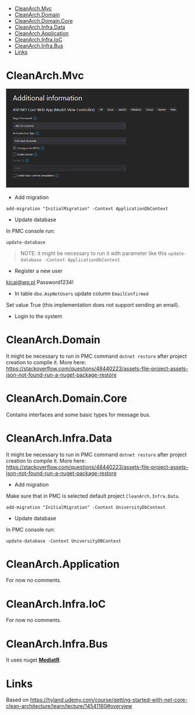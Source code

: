 - [CleanArch.Mvc](#cleanarchmvc)
- [CleanArch.Domain](#cleanarchdomain)
- [CleanArch.Domain.Core](#cleanarchdomaincore)
- [CleanArch.Infra.Data](#cleanarchinfradata)
- [CleanArch.Application](#cleanarchapplication)
- [CleanArch.Infra.IoC](#cleanarchinfraioc)
- [CleanArch.Infra.Bus](#cleanarchinfrabus)
- [Links](#links)

# CleanArch.Mvc
![001-CleanArchMvc](./images/001-CleanArchMvc.png)

* Add migration
```
add-migration "InitialMigration" -Context ApplicationDbContext
```

* Update database

In PMC console run: 
```
update-database
```

>NOTE: it might be necessary to run it with parameter like this `update-database -Context ApplicationDbContext`

* Register a new user

kicaj@wp.pl
Password1234!

* In table `dbo.AspNetUsers` update column `EmailConfirmed`

Set value True (this implementation does not support sending an email).

* Login to the system

# CleanArch.Domain

It might be necessary to run in PMC command `dotnet restore` after project creation to compile it. More here: https://stackoverflow.com/questions/48440223/assets-file-project-assets-json-not-found-run-a-nuget-package-restore


# CleanArch.Domain.Core

Contains interfaces and some basic types for message bus.

# CleanArch.Infra.Data

It might be necessary to run in PMC command `dotnet restore` after project creation to compile it. More here: https://stackoverflow.com/questions/48440223/assets-file-project-assets-json-not-found-run-a-nuget-package-restore

* Add migration

Make sure that in PMC is selected default project `CleanArch.Infra.Data`.

```
add-migration "InitialMigration" -Context UniversityDbContext
```

* Update database

In PMC console run:

```
update-database -Context UniversityDBContext
```

# CleanArch.Application

For now no comments.
# CleanArch.Infra.IoC

For now no comments.

# CleanArch.Infra.Bus

It uses nuget **[MediatR](https://github.com/jbogard/MediatR)**.

# Links
Based on https://hyland.udemy.com/course/getting-started-with-net-core-clean-architecture/learn/lecture/14541160#overview
